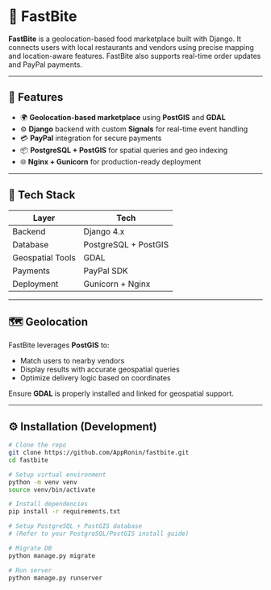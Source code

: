 # 🛵 FastBite

**FastBite** is a geolocation-based food marketplace built with Django. It connects users with local restaurants and vendors using precise mapping and location-aware features. FastBite also supports real-time order updates and PayPal payments.

---

## 🚀 Features

- 🌍 **Geolocation-based marketplace** using **PostGIS** and **GDAL**
- ⚙️ **Django** backend with custom **Signals** for real-time event handling
- 💳 **PayPal** integration for secure payments
- 📦 **PostgreSQL + PostGIS** for spatial queries and geo indexing
- 🌐 **Nginx + Gunicorn** for production-ready deployment

---

## 🧱 Tech Stack

| Layer             | Tech                         |
|------------------|------------------------------|
| Backend          | Django 4.x                   |
| Database         | PostgreSQL + PostGIS         |
| Geospatial Tools | GDAL                         |
| Payments         | PayPal SDK                   |
| Deployment       | Gunicorn + Nginx             |

---

## 🗺️ Geolocation

FastBite leverages **PostGIS** to:

- Match users to nearby vendors
- Display results with accurate geospatial queries
- Optimize delivery logic based on coordinates

Ensure **GDAL** is properly installed and linked for geospatial support.

---

## ⚙️ Installation (Development)

```bash
# Clone the repo
git clone https://github.com/AppRonin/fastbite.git
cd fastbite

# Setup virtual environment
python -m venv venv
source venv/bin/activate

# Install dependencies
pip install -r requirements.txt

# Setup PostgreSQL + PostGIS database
# (Refer to your PostgreSQL/PostGIS install guide)

# Migrate DB
python manage.py migrate

# Run server
python manage.py runserver
